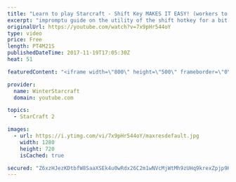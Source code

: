 ```yaml
---
title: "Learn to play Starcraft - Shift Key MAKES IT EASY! (workers to gas, waypoints, ctrl grps, moving)"
excerpt: "impromptu guide on the utility of the shift hotkey for a bit of everything"
originalUrl: https://youtube.com/watch?v=7x9pHr544oY
type: video
price: Free
length: PT4M21S
publishedDateTime: 2017-11-19T17:05:30Z
heat: 51

featuredContent: "<iframe width=\"800\" height=\"500\" frameborder=\"0\" src=\"https://www.youtube.com/embed/7x9pHr544oY\" allow=\"accelerometer; autoplay; encrypted-media; gyroscope; picture-in-picture\" allowfullscreen></iframe>"

provider:
  name: WinterStarcraft
  domain: youtube.com

topics:
  - StarCraft 2

images:
  - url: https://i.ytimg.com/vi/7x9pHr544oY/maxresdefault.jpg
    width: 1280
    height: 720
    isCached: true

secured: "Z6xzHJezKDtbfW8SaaXSEk4u0wRdx26C2m1wNVcMjWtMh9zUHq9krexZpjp9KU3FuoO/z2OmAhnjclmCjEaXuZVQ6D+4mkD39BeIMbrtfIz3+K6mBQJvjqdn3IA1VrSVXQ9mZa/ktlIJaXzAZ+Np/es2bztnP948H4idNsCj/nr3Ki569Syz7e1LYVdqzZjOFocNNMHHaBpscPbbNc0uK302LUG4yTgEfoZ3vwOB/FVR8oYoPBKumka3QJDqMlD6at9JS4etlGcpIm3zURS3IC5eWKalpQExjSTI+Vay+DfMgpMI4kRovg8xf7uERtubJ9OOeVWHwJploj3IgxZ+uzE54mRBNyW9tRTC/dkoXAIuuycF8uBOsgF+Clrrop0bB+SwkpolbLYKfbkPwdTAWJGHL4XedtLbq55AnH5jnsg=;G2xQ9mQ/XpDF3ki/cn/U4A=="
---
```


